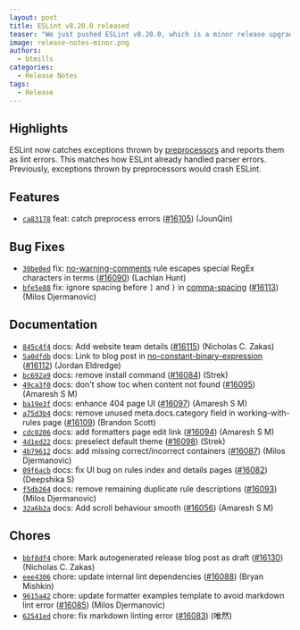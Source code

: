 ```yaml
---
layout: post
title: ESLint v8.20.0 released
teaser: "We just pushed ESLint v8.20.0, which is a minor release upgrade of ESLint. This release adds some new features and fixes several bugs found in the previous release."
image: release-notes-minor.png
authors:
  - btmills
categories:
  - Release Notes
tags:
  - Release
---
```


## Highlights

ESLint now catches exceptions thrown by [preprocessors](/docs/user-guide/configuring/plugins#specifying-processor) and reports them as lint errors. This matches how ESLint already handled parser errors. Previously, exceptions thrown by preprocessors would crash ESLint.

## Features


* [`ca83178`](https://github.com/eslint/eslint/commit/ca83178b18cd5d649bd52a20aef8f8b3f48d3085) feat: catch preprocess errors ([#16105](https://github.com/eslint/eslint/issues/16105)) (JounQin)






## Bug Fixes


* [`30be0ed`](https://github.com/eslint/eslint/commit/30be0ed4d84dd436e6c2e345e264c10b2bd37308) fix: [no-warning-comments](/docs/rules/no-warning-comments) rule escapes special RegEx characters in terms ([#16090](https://github.com/eslint/eslint/issues/16090)) (Lachlan Hunt)
* [`bfe5e88`](https://github.com/eslint/eslint/commit/bfe5e884098874bb512609bcd94a5e5ed797839d) fix: ignore spacing before `]` and `}` in [comma-spacing](/docs/rules/comma-spacing) ([#16113](https://github.com/eslint/eslint/issues/16113)) (Milos Djermanovic)




## Documentation


* [`845c4f4`](https://github.com/eslint/eslint/commit/845c4f40274ccb3727c624db44c7a23aafa71318) docs: Add website team details ([#16115](https://github.com/eslint/eslint/issues/16115)) (Nicholas C. Zakas)
* [`5a0dfdb`](https://github.com/eslint/eslint/commit/5a0dfdb9938ffdcea52047466bac11ea983f4b29) docs: Link to blog post in [no-constant-binary-expression](/docs/rules/no-constant-binary-expression) ([#16112](https://github.com/eslint/eslint/issues/16112)) (Jordan Eldredge)
* [`bc692a9`](https://github.com/eslint/eslint/commit/bc692a9bf5c664c646ce386eff44eb706c231127) docs: remove install command ([#16084](https://github.com/eslint/eslint/issues/16084)) (Strek)
* [`49ca3f0`](https://github.com/eslint/eslint/commit/49ca3f090425e06fdf6e66bcf2415508c46671e1) docs: don't show toc when content not found ([#16095](https://github.com/eslint/eslint/issues/16095)) (Amaresh  S M)
* [`ba19e3f`](https://github.com/eslint/eslint/commit/ba19e3f80a32ceae82e0ed6c0acf16061d8370da) docs: enhance 404 page UI ([#16097](https://github.com/eslint/eslint/issues/16097)) (Amaresh  S M)
* [`a75d3b4`](https://github.com/eslint/eslint/commit/a75d3b47b84f59c080c0c8301ae859fa64aa0f0f) docs: remove unused meta.docs.category field in working-with-rules page ([#16109](https://github.com/eslint/eslint/issues/16109)) (Brandon Scott)
* [`cdc0206`](https://github.com/eslint/eslint/commit/cdc020639022dd931863460273de61f4ed4ce0f8) docs: add formatters page edit link ([#16094](https://github.com/eslint/eslint/issues/16094)) (Amaresh  S M)
* [`4d1ed22`](https://github.com/eslint/eslint/commit/4d1ed22dede531108c8a7899d513f64f0662c135) docs: preselect default theme ([#16098](https://github.com/eslint/eslint/issues/16098)) (Strek)
* [`4b79612`](https://github.com/eslint/eslint/commit/4b79612f0bdf860142401033f32fe9a5b8cd7d03) docs: add missing correct/incorrect containers ([#16087](https://github.com/eslint/eslint/issues/16087)) (Milos Djermanovic)
* [`09f6acb`](https://github.com/eslint/eslint/commit/09f6acbf2136e3084a3174607ab29a48d5d519b0) docs: fix UI bug on rules index and details pages ([#16082](https://github.com/eslint/eslint/issues/16082)) (Deepshika S)
* [`f5db264`](https://github.com/eslint/eslint/commit/f5db264931fd6259e064b5cf24b4233f5aaa4c7d) docs: remove remaining duplicate rule descriptions ([#16093](https://github.com/eslint/eslint/issues/16093)) (Milos Djermanovic)
* [`32a6b2a`](https://github.com/eslint/eslint/commit/32a6b2a5caae8fa3734dfbdb9640bb4963fc5f4f) docs: Add scroll behaviour smooth ([#16056](https://github.com/eslint/eslint/issues/16056)) (Amaresh  S M)








## Chores


* [`bbf8df4`](https://github.com/eslint/eslint/commit/bbf8df41c901d41753ca4f3f0baf021944782597) chore: Mark autogenerated release blog post as draft ([#16130](https://github.com/eslint/eslint/issues/16130)) (Nicholas C. Zakas)
* [`eee4306`](https://github.com/eslint/eslint/commit/eee43067f635c0ec3b61e416f47849029d12268d) chore: update internal lint dependencies ([#16088](https://github.com/eslint/eslint/issues/16088)) (Bryan Mishkin)
* [`9615a42`](https://github.com/eslint/eslint/commit/9615a42c9f065188024423a28b603cb93dad18d4) chore: update formatter examples template to avoid markdown lint error ([#16085](https://github.com/eslint/eslint/issues/16085)) (Milos Djermanovic)
* [`62541ed`](https://github.com/eslint/eslint/commit/62541edf5843ff8e01f14f870701d5df0b2c1cb5) chore: fix markdown linting error ([#16083](https://github.com/eslint/eslint/issues/16083)) (唯然)

